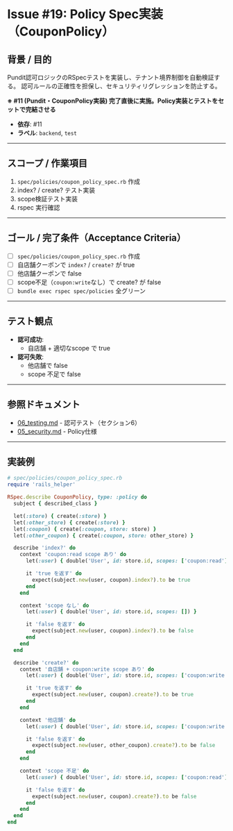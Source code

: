 # Issue #19: Policy Spec実装（CouponPolicy）

## 背景 / 目的
Pundit認可ロジックのRSpecテストを実装し、テナント境界制御を自動検証する。
認可ルールの正確性を担保し、セキュリティリグレッションを防止する。

**※ #11 (Pundit・CouponPolicy実装) 完了直後に実施。Policy実装とテストをセットで完結させる**

- **依存**: #11
- **ラベル**: `backend`, `test`

---

## スコープ / 作業項目

1. `spec/policies/coupon_policy_spec.rb` 作成
2. index? / create? テスト実装
3. scope検証テスト実装
4. rspec 実行確認

---

## ゴール / 完了条件（Acceptance Criteria）

- [ ] `spec/policies/coupon_policy_spec.rb` 作成
- [ ] 自店舗クーポンで `index?` / `create?` が true
- [ ] 他店舗クーポンで false
- [ ] scope不足（`coupon:write`なし）で create? が false
- [ ] `bundle exec rspec spec/policies` 全グリーン

---

## テスト観点

- **認可成功**:
  - 自店舗 + 適切なscope で true
- **認可失敗**:
  - 他店舗で false
  - scope 不足で false

---

## 参照ドキュメント

- [06_testing.md](../06_testing.md) - 認可テスト（セクション6）
- [05_security.md](../05_security.md) - Policy仕様

---

## 実装例

```ruby
# spec/policies/coupon_policy_spec.rb
require 'rails_helper'

RSpec.describe CouponPolicy, type: :policy do
  subject { described_class }

  let(:store) { create(:store) }
  let(:other_store) { create(:store) }
  let(:coupon) { create(:coupon, store: store) }
  let(:other_coupon) { create(:coupon, store: other_store) }

  describe 'index?' do
    context 'coupon:read scope あり' do
      let(:user) { double('User', id: store.id, scopes: ['coupon:read']) }

      it 'true を返す' do
        expect(subject.new(user, coupon).index?).to be true
      end
    end

    context 'scope なし' do
      let(:user) { double('User', id: store.id, scopes: []) }

      it 'false を返す' do
        expect(subject.new(user, coupon).index?).to be false
      end
    end
  end

  describe 'create?' do
    context '自店舗 + coupon:write scope あり' do
      let(:user) { double('User', id: store.id, scopes: ['coupon:write']) }

      it 'true を返す' do
        expect(subject.new(user, coupon).create?).to be true
      end
    end

    context '他店舗' do
      let(:user) { double('User', id: store.id, scopes: ['coupon:write']) }

      it 'false を返す' do
        expect(subject.new(user, other_coupon).create?).to be false
      end
    end

    context 'scope 不足' do
      let(:user) { double('User', id: store.id, scopes: ['coupon:read']) }

      it 'false を返す' do
        expect(subject.new(user, coupon).create?).to be false
      end
    end
  end
end
```
